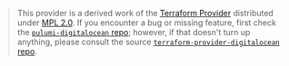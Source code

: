 > This provider is a derived work of the [Terraform Provider](https://github.com/digitalocean/terraform-provider-digitalocean)
> distributed under [MPL 2.0](https://www.mozilla.org/en-US/MPL/2.0/). If you encounter a bug or missing feature,
> first check the [`pulumi-digitalocean` repo](https://github.com/pulumi/pulumi-digitalocean/issues); however, if that doesn't turn up anything,
> please consult the source [`terraform-provider-digitalocean` repo](https://github.com/digitalocean/terraform-provider-digitalocean/issues).
